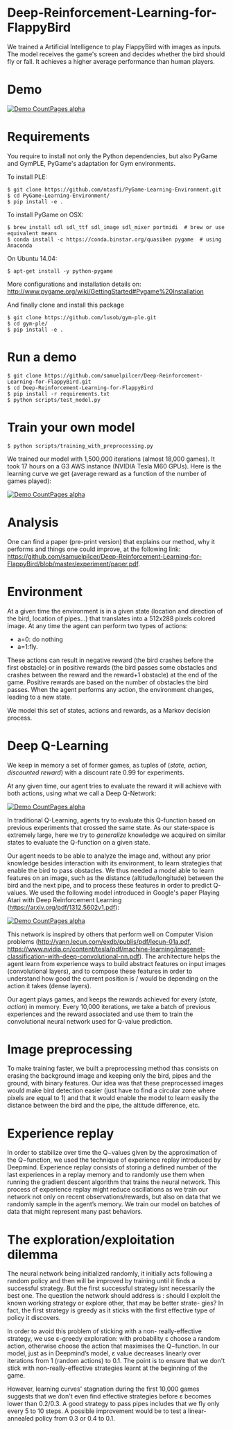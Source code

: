 # Deep-Reinforcement-Learning-for-FlappyBird

We trained a Artificial Intelligence to play FlappyBird with images as inputs. The model receives the game's screen and decides whether the bird should fly or fall. It achieves a higher average performance than human players.

# Demo

[![Demo CountPages alpha](https://github.com/samuelpilcer/Deep-Reinforcement-Learning-for-FlappyBird/blob/master/experiment/Artificial_Intelligence_playing_FlappyBird.gif)](https://www.youtube.com/watch?v=Tf8SVv1nPxM)

# Requirements

You require to install not only the Python dependencies, but also PyGame and GymPLE, PyGame's adaptation for Gym environments.

To install PLE:

	$ git clone https://github.com/ntasfi/PyGame-Learning-Environment.git
	$ cd PyGame-Learning-Environment/
	$ pip install -e .

To install PyGame on OSX:

	$ brew install sdl sdl_ttf sdl_image sdl_mixer portmidi  # brew or use equivalent means
	$ conda install -c https://conda.binstar.org/quasiben pygame  # using Anaconda

On Ubuntu 14.04:

	$ apt-get install -y python-pygame

More configurations and installation details on: http://www.pygame.org/wiki/GettingStarted#Pygame%20Installation



And finally clone and install this package

	$ git clone https://github.com/lusob/gym-ple.git
	$ cd gym-ple/
	$ pip install -e .

# Run a demo

    $ git clone https://github.com/samuelpilcer/Deep-Reinforcement-Learning-for-FlappyBird.git
    $ cd Deep-Reinforcement-Learning-for-FlappyBird
    $ pip install -r requirements.txt
    $ python scripts/test_model.py

# Train your own model

    $ python scripts/training_with_preprocessing.py

We trained our model with 1,500,000 iterations (almost 18,000 games). It took 17 hours on a G3 AWS instance (NVIDIA Tesla M60 GPUs). Here is the learning curve we get (average reward as a function of the number of games played):

[![Demo CountPages alpha](https://github.com/samuelpilcer/Deep-Reinforcement-Learning-for-FlappyBird/blob/master/experiment/Learning%20curve.png)](https://github.com/samuelpilcer/Deep-Reinforcement-Learning-for-FlappyBird/blob/master/experiment/paper.pdf)

# Analysis

One can find a paper (pre-print version) that explains our method, why it performs and things one could improve, at the following link: https://github.com/samuelpilcer/Deep-Reinforcement-Learning-for-FlappyBird/blob/master/experiment/paper.pdf.

# Environment

At a given time the environment is in a given state (location and direction of the bird, location of pipes...) that translates into a 512x288 pixels colored image. At any time the agent can perform two types of actions:

- a=0: do nothing
- a=1:fly.

These actions can result in negative reward (the bird crashes before the first obstacle) or in positive rewards (the bird passes some obstacles and crashes between the reward and the reward+1 obstacle) at the end of the game. Positive rewards are based on the number of obstacles the bird passes. When the agent performs any action, the environment changes, leading to a new state.

We model this set of states, actions and rewards, as a Markov decision process.

# Deep Q-Learning

We keep in memory a set of former games, as tuples of (*state, action, discounted reward*) with a discount rate 0.99 for experiments.

At any given time, our agent tries to evaluate the reward it will achieve with both actions, using what we call a Deep Q-Network:

[![Demo CountPages alpha](https://github.com/samuelpilcer/Deep-Reinforcement-Learning-for-FlappyBird/blob/master/experiment/Deep%20Q-Network.png)](https://github.com/samuelpilcer/Deep-Reinforcement-Learning-for-FlappyBird/blob/master/experiment/paper.pdf)

In traditional Q-Learning, agents try to evaluate this Q-function based on previous experiments that crossed the same state. As our state-space is extremely large, here we try to *generalize* knowledge we acquired on similar states to evaluate the Q-function on a given state.

Our agent needs to be able to analyze the image and, without any prior knowledge besides interaction with its environment, to learn strategies that enable the bird to pass obstacles. We thus needed a model able to learn features on an image, such as the distance (altitude/longitude) between the bird and the next pipe, and to process these features in order to predict Q-values. We used the following model introduced in Google's paper Playing Atari with Deep Reinforcement Learning (https://arxiv.org/pdf/1312.5602v1.pdf):

[![Demo CountPages alpha](https://media.springernature.com/m685/nature-static/assets/v1/image-assets/nature14236-f1.jpg)](https://github.com/samuelpilcer/Deep-Reinforcement-Learning-for-FlappyBird/blob/master/experiment/paper.pdf)

This network is inspired by others that perform well on Computer Vision problems (http://yann.lecun.com/exdb/publis/pdf/lecun-01a.pdf, https://www.nvidia.cn/content/tesla/pdf/machine-learning/imagenet-classification-with-deep-convolutional-nn.pdf). The architecture helps the agent learn from experience ways to build abstract features on input images (convolutional layers), and to compose these features in order to understand how good the current position is / would be depending on the action it takes (dense layers).

Our agent plays games, and keeps the rewards achieved for every (*state, action*) in memory. Every 10,000 iterations, we take a batch of previous experiences and the reward associated and use them to train the convolutional neural network used for Q-value prediction.


# Image preprocessing

To make training faster, we built a preprocessing method thas consists on erasing the background image and keeping only the bird, pipes and the ground, with binary features. Our idea was that these preprocessed images would make bird detection easier (just have to find a circular zone where pixels are equal to 1) and that it would enable the model to learn easily the distance between the bird and the pipe, the altitude difference, etc.


# Experience replay

In order to stabilize over time the Q−values given by the approximation of the Q−function, we used the technique of experience replay introduced by Deepmind. Experience replay consists of storing a defined number of the last experiences in a replay memory and to randomly use them when running the gradient descent algorithm that trains the neural network. This process of experience replay might reduce oscillations as we train our network not only on recent observations/rewards, but also on data that we randomly sample in the agent’s memory. We train our model on batches of data that might represent many past behaviors.


# The exploration/exploitation dilemma

The neural network being initialized randomly, it initially acts following a random policy and then will be improved by training until it finds a successful strategy. But the first successful strategy isnt necessarily the best one. The question the network should address is : should I exploit the known working strategy or explore other, that may be better strate- gies? In fact, the first strategy is greedy as it sticks with the first effective type of policy it discovers.

In order to avoid this problem of sticking with a non- really-effective strategy, we use ε-greedy exploration: with probability ε choose a random action, otherwise choose the action that maximises the Q−function. In our model, just as in Deepmind’s model, ε value decreases linearly over iterations from 1 (random actions) to 0.1. The point is to ensure that we don't stick with non-really-effective strategies learnt at the beginning of the game.

However, learning curves' stagnation during the first 10,000 games suggests that we don't even find effective strategies before ε becomes lower than 0.2/0.3. A good strategy to pass pipes includes that we fly only every 5 to 10 steps. A possible improvement would be to test a linear-annealed policy from 0.3 or 0.4 to 0.1.
